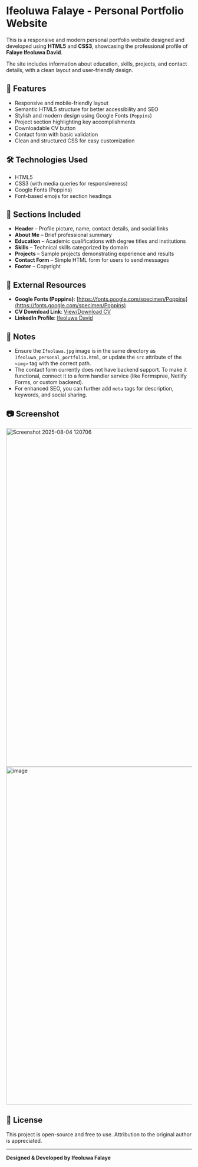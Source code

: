 # Ifeoluwa Falaye - Personal Portfolio Website

This is a responsive and modern personal portfolio website designed and developed using **HTML5** and **CSS3**, showcasing the professional profile of **Falaye Ifeoluwa David**.

The site includes information about education, skills, projects, and contact details, with a clean layout and user-friendly design.

## 🚀 Features

- Responsive and mobile-friendly layout
- Semantic HTML5 structure for better accessibility and SEO
- Stylish and modern design using Google Fonts (`Poppins`)
- Project section highlighting key accomplishments
- Downloadable CV button
- Contact form with basic validation
- Clean and structured CSS for easy customization

## 🛠️ Technologies Used

- HTML5
- CSS3 (with media queries for responsiveness)
- Google Fonts (Poppins)
- Font-based emojis for section headings

## 🧱 Sections Included

- **Header** – Profile picture, name, contact details, and social links
- **About Me** – Brief professional summary
- **Education** – Academic qualifications with degree titles and institutions
- **Skills** – Technical skills categorized by domain
- **Projects** – Sample projects demonstrating experience and results
- **Contact Form** – Simple HTML form for users to send messages
- **Footer** – Copyright

## 📎 External Resources

- **Google Fonts (Poppins)**: [https://fonts.google.com/specimen/Poppins](https://fonts.google.com/specimen/Poppins)
- **CV Download Link**: [View/Download CV](https://drive.google.com/file/d/1Rio4KOu38TvqwxmxYglp-8DCvtSMOIBx/view?usp=drive_link)
- **LinkedIn Profile**: [Ifeoluwa David](https://www.linkedin.com/in/ifeoluwa-david-789614110)

## 📌 Notes

- Ensure the `Ifeoluwa.jpg` image is in the same directory as `Ifeoluwa_personal_portfolio.html`, or update the `src` attribute of the `<img>` tag with the correct path.
- The contact form currently does not have backend support. To make it functional, connect it to a form handler service (like Formspree, Netlify Forms, or custom backend).
- For enhanced SEO, you can further add `meta` tags for description, keywords, and social sharing.

## 📷 Screenshot

<img width="937" height="917" alt="Screenshot 2025-08-04 120706" src="https://github.com/user-attachments/assets/69e4f747-8fe0-4fcb-ae0b-3b6f55531b3b" />

<img width="939" height="915" alt="image" src="https://github.com/user-attachments/assets/0a8b89c7-4f4f-4a9b-869b-8e3a3d3662f3" />

## 📄 License

This project is open-source and free to use. Attribution to the original author is appreciated.

---

**Designed & Developed by Ifeoluwa Falaye**

